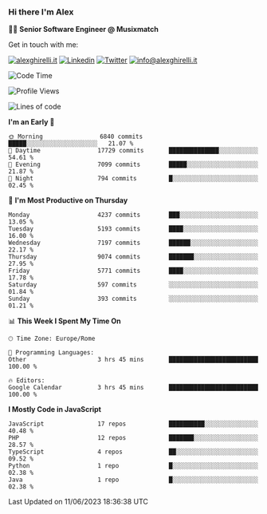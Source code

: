 ### Hi there I'm Alex

👨‍💻 __Senior Software Engineer @ Musixmatch__

Get in touch with me:

[![alexghirelli.it](https://img.shields.io/static/v1?label=alexghirelli.it&message=%20&color=red&logo=&style=flat-square&logoColor=white)](https://www.alexghirelli.it/)
[![Linkedin](https://img.shields.io/static/v1?label=Linkedin&message=%20&color=blue&logo=Linkedin&style=flat-square&logoColor=white)](https://linkedin.com/in/alexghirelli)
[![Twitter](https://img.shields.io/static/v1?label=Twitter&message=%20&color=blue&logo=Twitter&style=flat-square&logoColor=white)](https://twitter.com/alexGhirelli)
[![info@alexghirelli.it](https://img.shields.io/static/v1?label=info@alexghirelli.it&message=%20&color=red&logo=gmail&style=flat-square&logoColor=white)](mailto:info@alexghirelli.it)

<!--START_SECTION:waka-->
![Code Time](http://img.shields.io/badge/Code%20Time-7%2C466%20hrs%2056%20mins-blue)

![Profile Views](http://img.shields.io/badge/Profile%20Views-1-blue)

![Lines of code](https://img.shields.io/badge/From%20Hello%20World%20I%27ve%20Written-52.5%20million%20lines%20of%20code-blue)

**I'm an Early 🐤** 

```text
🌞 Morning                6840 commits        █████░░░░░░░░░░░░░░░░░░░░   21.07 % 
🌆 Daytime                17729 commits       ██████████████░░░░░░░░░░░   54.61 % 
🌃 Evening                7099 commits        █████░░░░░░░░░░░░░░░░░░░░   21.87 % 
🌙 Night                  794 commits         █░░░░░░░░░░░░░░░░░░░░░░░░   02.45 % 
```
📅 **I'm Most Productive on Thursday** 

```text
Monday                   4237 commits        ███░░░░░░░░░░░░░░░░░░░░░░   13.05 % 
Tuesday                  5193 commits        ████░░░░░░░░░░░░░░░░░░░░░   16.00 % 
Wednesday                7197 commits        ██████░░░░░░░░░░░░░░░░░░░   22.17 % 
Thursday                 9074 commits        ███████░░░░░░░░░░░░░░░░░░   27.95 % 
Friday                   5771 commits        ████░░░░░░░░░░░░░░░░░░░░░   17.78 % 
Saturday                 597 commits         ░░░░░░░░░░░░░░░░░░░░░░░░░   01.84 % 
Sunday                   393 commits         ░░░░░░░░░░░░░░░░░░░░░░░░░   01.21 % 
```


📊 **This Week I Spent My Time On** 

```text
🕑︎ Time Zone: Europe/Rome

💬 Programming Languages: 
Other                    3 hrs 45 mins       █████████████████████████   100.00 % 

🔥 Editors: 
Google Calendar          3 hrs 45 mins       █████████████████████████   100.00 % 
```

**I Mostly Code in JavaScript** 

```text
JavaScript               17 repos            ██████████░░░░░░░░░░░░░░░   40.48 % 
PHP                      12 repos            ███████░░░░░░░░░░░░░░░░░░   28.57 % 
TypeScript               4 repos             ██░░░░░░░░░░░░░░░░░░░░░░░   09.52 % 
Python                   1 repo              █░░░░░░░░░░░░░░░░░░░░░░░░   02.38 % 
Java                     1 repo              █░░░░░░░░░░░░░░░░░░░░░░░░   02.38 % 
```




 Last Updated on 11/06/2023 18:36:38 UTC
<!--END_SECTION:waka-->
